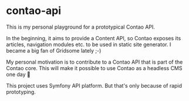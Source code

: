 # contao-api

This is my personal playground for a prototypical Contao API.

In the beginning, it aims to provide a Content API, so Contao exposes its articles, navigation modules etc. to be used in static site generator. I became a big fan of Gridsome lately ;-)

My personal motivation is to contribute to a Contao API that is part of the Contao core. This will make it possible to use Contao as a headless CMS one day 🚀

This project uses Symfony API platform. But that's only because of rapid prototyping.
